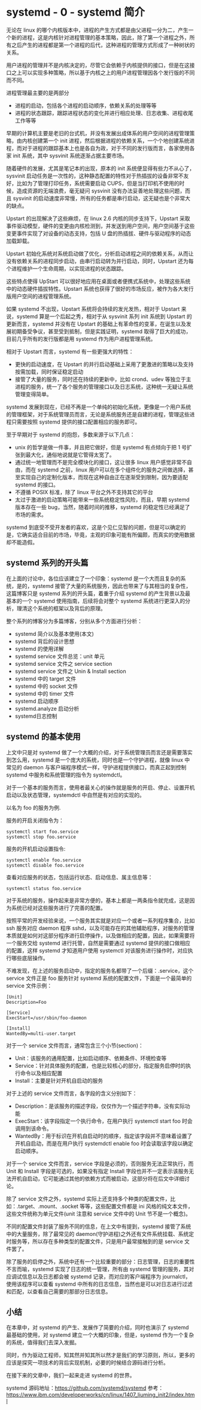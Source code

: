 # systemd - 0 - systemd 简介

无论在 linux 的哪个内核版本中，进程的产生方式都是由父进程一分为二，产生一个新的进程，这是内核针对进程管理的基本策略，因此，除了第一个进程之外，所有之后产生的进程都是第一个进程的后代，这种进程的管理方式形成了一种树状的关系。  

用户进程的管理并不是内核决定的，尽管它会依赖于内核提供的接口，但是在这接口之上可以实现多种策略，所以基于内核之上的用户进程管理因各个发行版的不同而不同。  

进程管理最主要的是两部分
* 进程的启动，包括各个进程的启动顺序，依赖关系的处理等等
* 进程的状态跟踪，跟踪进程状态的变化并进行相应处理、日志收集、进程收尾工作等等

早期的计算机主要是老旧的台式机，并没有发展出成体系的用户空间的进程管理策略，由内核创建第一个 init 进程，然后根据进程的依赖关系，一个个地创建系统进程，而对于进程的跟踪基本上也是各自为政，对于不同的发行版而言，各家使用各家 init 系统，其中 sysvinit 系统逐渐占据主要市场。  

随着硬件的发展，尤其是笔记本的出现，原本的 init 系统便显得有些力不从心了，sysvinit 启动任务是一次性的，这种静态配置的特性对于热插拔的设备非常不友好，比如为了管理打印任务，系统需要启动 CUPS，但是当打印机不使用的时候，造成资源的无端浪费，毫无疑问 sysvinit 没有办法妥善地处理这些问题，而且 sysvinit 的启动速度非常慢，所有的任务都是串行启动，这无疑也是个非常大的缺点。   

Upstart 的出现解决了这些麻烦，在 linux 2.6 内核的同步支持下，Upstart 采取事件驱动模型，硬件的变更由内核检测到，并发送到用户空间，用户空间基于这些变更事件实现了对设备的动态支持，包括 U 盘的热插拔、硬件与驱动程序的动态加载卸载。  

Upstart 初始化系统对系统启动做了优化，分析启动进程之间的依赖关系，从而让没有依赖关系的进程同步启动，由串行启动转为并行启动，同时，Upstart 还为每个进程维护一个生命周期，以实现进程的状态跟踪。  

这些特点使得 UpStart 可以很好地应用在桌面或者便携式系统中，处理这些系统中的动态硬件插拔特性。Upstart 系统也获得了很好的市场反应，被作为各大发行版用户空间的进程管理系统。     


如果 systemd 不出现，Upstart 系统将会持续的发光发热，相对于 Upstart 来说，systemd 算是一个后起之秀，相对于从 sysvinit 系列 init 系统到 Upstart 的更新而言，systemd 并没有在 Upstart 的基础上有革命性的变革，在诞生以及发展初期备受争议，甚至受到抵制，但是实践证明，systemd 取得了巨大的成功，目前几乎所有的发行版都是用 systemd 作为用户进程管理系统。  

相对于 Upstart 而言，systemd 有一些更强大的特性：
* 更快的启动速度，在 Upstart 的并行启动基础上采用了更激进的策略以及支持按需加载，同时保证稳定启动
* 接管了大量的服务，同时还在持续的更新中，比如 crond、udev 等独立于主进程的服务，统一了各个服务的管理接口以及日志系统，这种统一无疑让系统管理变得简单。   

systemd 发展到现在，已经不再是一个单纯的初始化系统，更像是一个用户系统的管理框架，对于系统管理员而言，无论是系统服务还是自建的进程，管理这些进程只需要按照 systemd 提供的接口配置相应的服务即可。  

至于早期对于 systemd 的抱怨，多数来源于以下几点：
* unix 的哲学是做一件事，并且把它做好，但是 systemd 有点倾向于把 1 号扩张到最大化，通俗地说就是它管得太宽了。  
* 通过统一地管理而不是完全模块化的接口，这让很多 linux 用户感觉非常不自由，而在 systemd 之前，linux 用户可以在多个组件化的服务之间做选择，甚至实现自己的定制化版本，而现在这种自由正在逐渐受到限制，因为要适配 systemd 的接口。  
* 不遵循 POSIX 标准，除了 linux 平台之外不支持其它的平台
* 太过于激进的启动策略可能带来一些系统稳定性风险，而且，早期 systemd 版本存在一些 bug，当然，随着时间的推移，systemd 的稳定性已经满足了市场的需求。  

systemd 到底受不受开发者的喜欢，这是个见仁见智的问题，但是可以确定的是，它确实适合目前的市场，毕竟，主观的印象可能有所偏颇，而真实的使用数据却不能造假。   

## systemd 系列的开头篇
在上面的讨论中，各位应该建立了一个印象：systemd 是一个大而且复杂的系统，是的，systemd 接管了大量的系统服务，因此也带来了与其相当的复杂性，这篇博客只是 systemd 系列的开头篇，着重于介绍 systemd 的产生背景以及最基本的一个 systemd 使用指南，后续将会对整个 systemd 系统进行更深入的分析，理清这个系统的框架以及背后的原理。  

整个系列的博客分为多篇博客，分别从多个方面进行分析：
* systemd 简介以及基本使用(本文)
* systemd 背后的设计思想
* systemd 的使用详解
* systemd service 文件总览：unit 单元
* systemd service 文件之 service section
* systemd service 文件之 Unin & Install section
* systemd 中的 target 文件
* systemd 中的 socket 文件
* systemd 中的 timer 文件
* systemd 启动顺序
* systemd.analyze 启动分析
* systemd日志控制


## systemd 的基本使用
上文中只是对 systemd 做了一个大概的介绍，对于系统管理员而言还是需要落实到怎么用，systemd 是一个庞大的系统，同时也是一个守护进程，就像 linux 中常见的 daemon 与客户端程序模式一样，守护进程提供接口，而真正起到控制 systemd 中服务和系统管理的指令为 systemdctl。   


对于一个基本的服务而言，使用者最关心的操作就是服务的开启、停止、设置开机启动以及状态管理，systemdctl 中自然是有对应的实现的。   

以名为 foo 的服务为例.   

服务的开启关闭指令为：

```
systemctl start foo.service
systemctl stop foo.service
```

服务的开机启动设置指令:
```
systemctl enable foo.service
systemctl disable foo.service
```

查看对应服务的状态，包括运行状态、启动信息、属主信息等：

```
systemctl status foo.service
```

对于系统的服务，操作起来是非常方便的，基本上都是一两条指令就完成，这是因为系统已经对这些服务进行了完善的配置。  

按照平常的开发经验来说，一个服务其实就是对应一个或者一系列程序集合，比如 ssh 服务对应 daemon 程序 sshd，以及可能存在的其他辅助程序，对服务的管理本质就是如何对这部分程序进行启停操作，以及做相应的配置，因此，如果需要将一个服务交给 systemd 进行托管，自然是需要通过 systemd 提供的接口做相应的配置，这样 systemd 才知道用户使用 systemctl 对该服务进行操作时，对应执行哪些底层操作。    

不难发现，在上述的服务启动中，指定的服务名都带了一个后缀：.service，这个 service 文件正是 foo 服务针对 systemd 系统的配置文件，下面是一个最简单的 service 文件示例：

```
[Unit]
Description=Foo

[Service]
ExecStart=/usr/sbin/foo-daemon

[Install]
WantedBy=multi-user.target
```

对于一个 service 文件而言，通常包含三个小节(section)：
* Unit：该服务的通用配置，比如启动顺序、依赖条件、环境检查等
* Service：针对具体服务的配置，也是比较核心的部分，指定服务启停时的执行命令以及相应配置
* Install：主要是针对开机自启动的服务

对于上述的 service 文件而言，各字段的含义分别如下：
* Description：是该服务的描述字段，仅仅作为一个描述字符串，没有实际功能
* ExecStart：该字段指定一个执行命令，在用户执行 systemctl start foo 时会调用到该命令。  
* WantedBy：用于标识在开机自启动时的顺序，指定该字段并不意味着设置了开机自启动，而是在用户执行 systemdctl enable foo 时会读取该字段以确定启动顺序。  

对于一个 service 文件而言，service 字段是必须的，否则服务无法正常执行，而 Unit 和 Install 字段是可选的，如果没有指定 Install 字段也并不一定表示该服务无法开机自启动，它可能通过其他的依赖方式而被启动，这部分将在后文中详细讨论。  

除了 service 文件之外，systemd 实际上还支持多个种类的配置文件，比如：.target、.mount、.socket 等等，这些配置文件都是 ini 风格的纯文本文件，这些文件统称为单元文件(unit 注意和 service 文件中的 Unit 节不是一个概念)。  

不同的配置文件封装了服务不同的信息，在上文中有提到，systemd 接管了系统中的大量服务，除了最常见的 daemon(守护进程)之外还有文件系统挂载、系统定时服务等，所以存在多种类型的配置文件，只是用户最常接触到的是 service 文件罢了。  


除了服务的启停之外，系统中还有一个比较重要的部分：日志管理，日志的重要性不言而喻，systemd 实现了日志的统一管理，所有由 systemd 管理的服务，其对应调试信息以及日志都会被 systemd 记录，而对应的客户端程序为 journalctl，使用该程序可以查看 systemd 中所有的日志信息，当然也是可以对日志进行过滤和匹配，以查看自己需要的那部分日志信息。  


## 小结
在本章中，对 systemd 的产生、发展作了简要的介绍，同时也演示了 systemd 最基础的使用，对 systemd 建立一个大概的印象，但是，systemd 作为一个复杂的系统，值得我们去深入发掘。  

同时，作为驱动工程师，知其然并知其所以然才是我们的学习原则，所以，更多的应该是探究一项技术的背后实现机制，必要的时候结合源码进行分析。  

在接下来的文章中，我们一起来走进 systemd 的世界。   



systemd 源码地址：https://github.com/systemd/systemd
参考：https://www.ibm.com/developerworks/cn/linux/1407_liuming_init2/index.html
